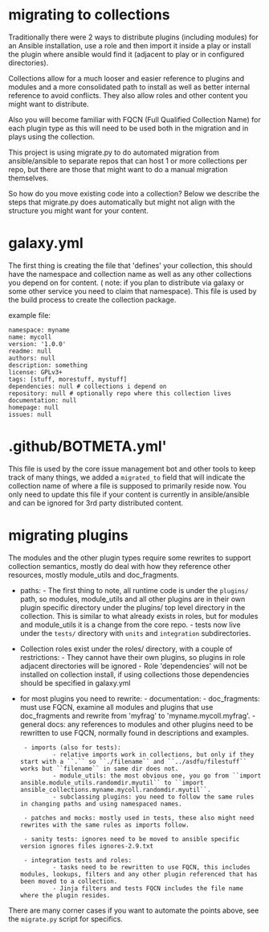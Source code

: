 migrating to collections
========================

Traditionally there were 2 ways to distribute plugins (including modules) for an Ansible installation,
use a role and then import it inside a play or install the plugin where ansible would find it (adjacent to play or in configured directories).

Collections allow for a much looser and easier reference to plugins and modules and a more consolidated path to install as well as better internal reference to avoid conflicts.
They also allow roles and other content you might want to distribute.

Also you will become familiar with FQCN (Full Qualified Collection Name) for each plugin type as this will need to be used both in the migration and in plays using the collection.


This project is using migrate.py to do automated migration from ansible/ansible to separate repos that can host 1 or more collections per repo, but there are those that might want to do a manual migration themselves.

So how do you move existing code into a collection? Below we describe the steps that migrate.py does automatically but might not align with the structure you might want for your content.


galaxy.yml
==========

The first thing is creating the file that 'defines' your collection, this should have the namespace and collection name as well as any other collections you depend on for content.
( note: if you plan to distribute via galaxy or some other service you need to claim that namespace). This file is used by the build process to create the collection package.


example file:
```
namespace: myname
name: mycoll
version: '1.0.0'
readme: null
authors: null
description: something
license: GPLv3+
tags: [stuff, morestuff, mystuff]
dependencies: null # collections i depend on
repository: null # optionally repo where this collection lives
documentation: null
homepage: null
issues: null
```

 .github/BOTMETA.yml'
====================

This file is used by the core issue management bot and other tools to keep track of many things, we added a ``migrated_to`` field that will indicate the collection name of where a file is supposed to primarily reside now.
You only need to update this file if your content is currently in ansible/ansible and can be ignored for 3rd party distributed content.

migrating plugins
=================

The modules and the other plugin types require some rewrites to support collection semantics, mostly do deal with how they reference other resources, mostly module_utils and doc_fragments.


 - paths:
        - The first thing to note, all runtime code is under the ``plugins/`` path, so modules, module_utils and all other plugins are in their own plugin specific directory under the plugins/ top level directory in the collection.
          This is similar to what already exists in roles, but for modules and module_utils it is a change from the core repo.
        - tests now live under the ``tests/`` directory with ``units`` and ``integration`` subdirectories.

 - Collection roles exist under the roles/ directory, with a couple of restrictions:
        - They cannot have their own plugins, so  plugins in role adjacent directories will be ignored
        - Role 'dependencies' will not be installed on collection install, if using collections those dependencies should be specified in galaxy.yml

 - for most plugins you need to rewrite:
        - documentation:
                - doc_fragments: must use FQCN, examine all modules and plugins that use doc_fragments and rewrite from 'myfrag' to 'myname.mycoll.myfrag'.
                - general docs: any references to modules and other plugins need to be rewritten to use FQCN, normally found in descriptions and examples.

        - imports (also for tests):
                - relative imports work in collections, but only if they start with a ``.`` so ``./filename`` and ``../asdfu/filestuff`` works but ``filename`` in same dir does not.
                - module_utils: the most obvious one, you go from ``import ansible.module_utils.randomdir.myutil`` to ``import ansible_collections.myname.mycoll.randomdir.myutil``.
                - subclassing plugins: you need to follow the same rules in changing paths and using namespaced names.

        - patches and mocks: mostly used in tests, these also might need rewrites with the same rules as imports follow.

        - sanity tests: ignores need to be moved to ansible specific version ignores files ignores-2.9.txt

        - integration tests and roles:
                - tasks need to be rewritten to use FQCN, this includes modules, lookups, filters and any other plugin referenced that has been moved to a collection.
                - Jinja filters and tests FQCN includes the file name where the plugin resides.


There are many corner cases if you want to automate the points above, see the `migrate.py` script for specifics.
